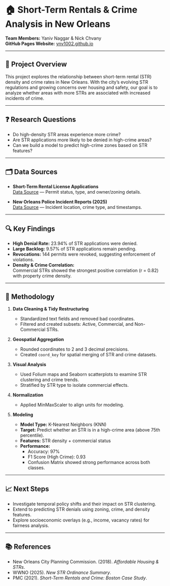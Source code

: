 # 🏠 Short-Term Rentals & Crime Analysis in New Orleans

**Team Members:** Yaniv Naggar & Nick Chvany  
**GitHub Pages Website:** [ynv1002.github.io](https://ynv1002.github.io)

---

## 📌 Project Overview

This project explores the relationship between short-term rental (STR) density and crime rates in New Orleans. With the city’s evolving STR regulations and growing concerns over housing and safety, our goal is to analyze whether areas with more STRs are associated with increased incidents of crime.

---

## ❓ Research Questions

- Do high-density STR areas experience more crime?
- Are STR applications more likely to be denied in high-crime areas?
- Can we build a model to predict high-crime zones based on STR features?

---

## 🗂️ Data Sources

- **Short-Term Rental License Applications**  
  [Data Source](https://data.nola.gov/) — Permit status, type, and owner/zoning details.

- **New Orleans Police Incident Reports (2025)**  
  [Data Source](https://data.nola.gov/) — Incident location, crime type, and timestamps.

---

## 🔍 Key Findings

- **High Denial Rate:** 23.94% of STR applications were denied.
- **Large Backlog:** 9.57% of STR applications remain pending.
- **Revocations:** 144 permits were revoked, suggesting enforcement of violations.
- **Density & Crime Correlation:**  
  Commercial STRs showed the strongest positive correlation (r = 0.82) with property crime density.

---

## 🧪 Methodology

1. **Data Cleaning & Tidy Restructuring**
   - Standardized text fields and removed bad coordinates.
   - Filtered and created subsets: Active, Commercial, and Non-Commercial STRs.

2. **Geospatial Aggregation**
   - Rounded coordinates to 2 and 3 decimal precisions.
   - Created `coord_key` for spatial merging of STR and crime datasets.

3. **Visual Analysis**
   - Used Folium maps and Seaborn scatterplots to examine STR clustering and crime trends.
   - Stratified by STR type to isolate commercial effects.

4. **Normalization**
   - Applied MinMaxScaler to align units for modeling.

5. **Modeling**
   - **Model Type:** K-Nearest Neighbors (KNN)
   - **Target:** Predict whether an STR is in a high-crime area (above 75th percentile).
   - **Features:** STR density + commercial status
   - **Performance:**  
     - Accuracy: 97%  
     - F1 Score (High Crime): 0.93  
     - Confusion Matrix showed strong performance across both classes.

---

## 📈 Next Steps

- Investigate temporal policy shifts and their impact on STR clustering.
- Extend to predicting STR denials using zoning, crime, and density features.
- Explore socioeconomic overlays (e.g., income, vacancy rates) for fairness analysis.

---

## 📚 References

- New Orleans City Planning Commission. (2018). *Affordable Housing & STRs*.
- WWNO (2025). *New STR Ordinance Summary*.
- PMC (2021). *Short-Term Rentals and Crime: Boston Case Study*.
